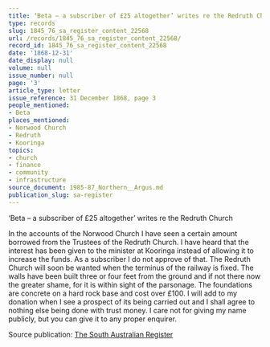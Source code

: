 ```yaml
---
title: ‘Beta – a subscriber of £25 altogether’ writes re the Redruth Church
type: records
slug: 1845_76_sa_register_content_22568
url: /records/1845_76_sa_register_content_22568/
record_id: 1845_76_sa_register_content_22568
date: '1868-12-31'
date_display: null
volume: null
issue_number: null
page: '3'
article_type: letter
issue_reference: 31 December 1868, page 3
people_mentioned:
- Beta
places_mentioned:
- Norwood Church
- Redruth
- Kooringa
topics:
- church
- finance
- community
- infrastructure
source_document: 1985-87_Northern__Argus.md
publication_slug: sa-register
---
```


‘Beta – a subscriber of £25 altogether’ writes re the Redruth Church

In the accounts of the Norwood Church I have seen a certain amount borrowed from the Trustees of the Redruth Church.  I have heard that the interest has been given to the minister at Kooringa instead of allowing it to increase the funds.  As a subscriber I do not approve of that.  The Redruth Church will soon be wanted when the terminus of the railway is fixed.  The walls have been built three or four feet from the ground and if not there now the greater shame, for it is within sight of the parsonage.  The foundations are concrete on a hard rock base and cost over £100.  I will add to my donation when I see a prospect of its being carried out and I shall agree to nothing else being done with trust money.  I care not for giving my name publicly, but you can give it to any proper enquirer.

Source publication: [The South Australian Register](/publications/sa-register/)
